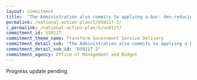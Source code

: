 ```yaml
---
layout: commitment
title:  "The Administration also commits to applying a bur- den-reducing lens to implementation of major initiatives, as it did with the implementation of the application for student loan debt relief launched in October 2022. "
permalink: /national-action-plan/5/US0127-2/
c_permalink: /national-action-plan/5/us0127/
commitment_id: US0127
commitment_theme_name: Transform Government Service Delivery
commitment_detail_sub: "The Administration also commits to applying a bur- den-reducing lens to implementation of major initiatives, as it did with the implementation of the application for student loan debt relief launched in October 2022. "
commitment_detail_sub_id: "US0127.2"
commitment_agency: Office of Management and Budget
---
```


Progress update pending